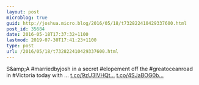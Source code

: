 ```yaml
---
layout: post
microblog: true
guid: http://joshua.micro.blog/2016/05/18/t732822410429337600.html
post_id: 35684
date: 2016-05-18T17:37:32+1100
lastmod: 2019-07-30T17:41:23+1100
type: post
url: /2016/05/18/t732822410429337600.html
---
```

S&amp;amp;A #marriedbyjosh in a secret #elopement off the #greatoceanroad in #Victoria today with … [t.co/9zU3IVHQt...](https://t.co/9zU3IVHQtD) [t.co/4SJaBOG0b...](https://t.co/4SJaBOG0bJ)

